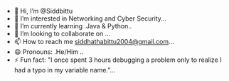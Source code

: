- 👋 Hi, I’m @Siddbittu
- 👀 I’m interested in Networking and Cyber Security...
- 🌱 I’m currently learning .Java & Python..
- 💞️ I’m looking to collaborate on ...
- 📫 How to reach me siddhathabittu2004@gmail.com...
- 😄 Pronouns: .He/Him ..
- ⚡ Fun fact: "I once spent 3 hours debugging a problem only to realize I had a typo in my variable name."...

<!---
Siddbittu/Siddbittu is a ✨ special ✨ repository because its `README.md` (this file) appears on your GitHub profile.
You can click the Preview link to take a look at your changes.
--->
